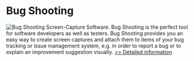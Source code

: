 # Bug Shooting
![Bug Shooting](https://mycommerce.akamaized.net/api/pimages/P300321794/BIG/300321794.PNG)
Screen-Capture Software. Bug Shooting is the perfect tool for software developers as well as testers. Bug Shooting provides you an easy way to create screen captures and attach them to items of your bug tracking or issue management system, e.g. in order to report a bug or to explain an improvement suggestion visually.
[>> Detailed information](https://secure.shareit.com/shareit/product.html?productid=300321794&affiliateid=200057808)